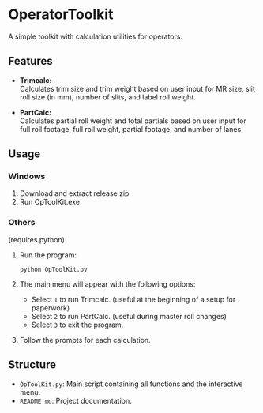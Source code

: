 # OperatorToolkit

A simple toolkit with calculation utilities for operators.

## Features

- **Trimcalc:**  
  Calculates trim size and trim weight based on user input for MR size, slit roll size (in mm), number of slits, and label roll weight.

- **PartCalc:**  
  Calculates partial roll weight and total partials based on user input for full roll footage, full roll weight, partial footage, and number of lanes.

## Usage

### Windows
1. Download and extract release zip
2. Run OpToolKit.exe

### Others
(requires python)
1. Run the program:
   ```
   python OpToolKit.py
   ```
2. The main menu will appear with the following options:
   - Select `1` to run Trimcalc. (useful at the beginning of a setup for paperwork)
   - Select `2` to run PartCalc. (useful during master roll changes)
   - Select `3` to exit the program.

3. Follow the prompts for each calculation.

## Structure

- `OpToolKit.py`: Main script containing all functions and the interactive menu.
- `README.md`: Project documentation.
